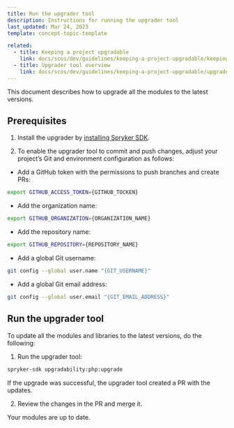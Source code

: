 ```yaml
---
title: Run the upgrader tool
description: Instructions for running the upgrader tool
last_updated: Mar 24, 2023
template: concept-topic-template

related:
  - title: Keeping a project upgradable
    link: docs/scos/dev/guidelines/keeping-a-project-upgradable/keeping-a-project-upgradable.html
  - title: Upgrader tool overview
    link: docs/scos/dev/guidelines/keeping-a-project-upgradable/upgrader-tool-overview.html
---
```

This document describes how to upgrade all the modules to the latest versions.

## Prerequisites

1. Install the upgrader by [installing Spryker SDK](https://github.com/spryker-sdk/sdk#installation).

2. To enable the upgrader tool to commit and push changes, adjust your project’s Git and environment configuration as follows:

  * Add a GitHub token with the permissions to push branches and create PRs:

  ```bash
  export GITHUB_ACCESS_TOKEN={GITHUB_TOCKEN}
  ```

  * Add the organization name:

  ```bash
  export GITHUB_ORGANIZATION={ORGANIZATION_NAME}
  ```

  * Add the repository name:

  ```bash
  export GITHUB_REPOSITORY={REPOSITORY_NAME}
  ```

  * Add a global Git username:

  ```bash
  git config --global user.name "{GIT_USERNAME}"
  ```

  * Add a global Git email address:

  ```bash
  git config --global user.email "{GIT_EMAIL_ADDRESS}"
  ```

## Run the upgrader tool

To update all the modules and libraries to the latest versions, do the following:

1. Run the upgrader tool:

```bash
spryker-sdk upgradability:php:upgrade
```

If the upgrade was successful, the upgrader tool created a PR with the updates.

2. Review the changes in the PR and merge it.

Your modules are up to date.
